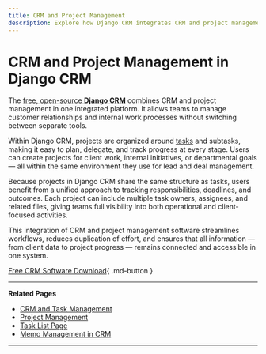 ```yaml
---
title: CRM and Project Management
description: Explore how Django CRM integrates CRM and project management to streamline workflows and enhance team collaboration.
---
```


# **CRM and Project Management in Django CRM**

The [free, open-source **Django CRM**](../index.md) combines CRM and project management in one integrated platform.
It allows teams to manage customer relationships and internal work processes without switching between separate tools.

Within Django CRM, projects are organized around [tasks](tasks-app-features.md) and subtasks, making it easy to plan,
delegate, and track progress at every stage. Users can create projects for client work, internal initiatives,
or departmental goals — all within the same environment they use for lead and deal management.

Because projects in Django CRM share the same structure as tasks, users benefit from a unified approach
to tracking responsibilities, deadlines, and outcomes. Each project can include multiple task owners,
assignees, and related files, giving teams full visibility into both operational and client-focused activities.

This integration of CRM and project management software streamlines workflows, reduces duplication of effort,
and ensures that all information — from client data to project progress — remains connected and accessible in one system.

[Free CRM Software Download](../download.md){ .md-button }

---

**Related Pages**

* [CRM and Task Management](tasks-app-features.md)
* [Project Management](../help/project-management.md)
* [Task List Page](../help/task-management.md)
* [Memo Management in CRM](../features/tasks-app-features.md#enhance-your-workflow-with-memos-crm-notes)

---